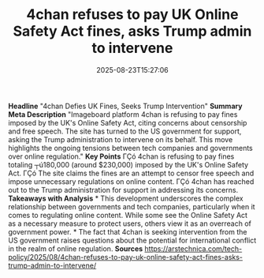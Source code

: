 ﻿---
title: "4chan refuses to pay UK Online Safety Act fines, asks Trump admin to intervene"
date: "2025-08-23T15:27:06"
category: "Markets"
summary: ""
slug: "4chan refuses to pay uk online safety act fines asks trump a"
source_urls:
  - "https://arstechnica.com/tech-policy/2025/08/4chan-refuses-to-pay-uk-online-safety-act-fines-asks-trump-admin-to-intervene/"
seo:
  title: "4chan refuses to pay UK Online Safety Act fines, asks Trump admin to intervene | Hash n Hedge"
  description: ""
  keywords: ["news", "markets", "brief"]
---
**Headline** "4chan Defies UK Fines, Seeks Trump Intervention"  **Summary Meta Description** "Imageboard platform 4chan is refusing to pay fines imposed by the UK's Online Safety Act, citing concerns about censorship and free speech. The site has turned to the US government for support, asking the Trump administration to intervene on its behalf. This move highlights the ongoing tensions between tech companies and governments over online regulation."  **Key Points**  ΓÇó 4chan is refusing to pay fines totaling ┬ú180,000 (around $230,000) imposed by the UK's Online Safety Act. ΓÇó The site claims the fines are an attempt to censor free speech and impose unnecessary regulations on online content. ΓÇó 4chan has reached out to the Trump administration for support in addressing its concerns.  **Takeaways with Analysis**  * This development underscores the complex relationship between governments and tech companies, particularly when it comes to regulating online content. While some see the Online Safety Act as a necessary measure to protect users, others view it as an overreach of government power. * The fact that 4chan is seeking intervention from the US government raises questions about the potential for international conflict in the realm of online regulation.  **Sources** https://arstechnica.com/tech-policy/2025/08/4chan-refuses-to-pay-uk-online-safety-act-fines-asks-trump-admin-to-intervene/ 

